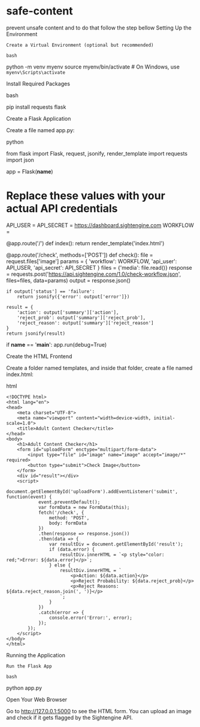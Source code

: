# safe-content
prevent unsafe content and to do that follow the step bellow
Setting Up the Environment

    Create a Virtual Environment (optional but recommended)

    bash

python -m venv myenv
source myenv/bin/activate  # On Windows, use `myenv\Scripts\activate`

Install Required Packages

bash

pip install requests flask

Create a Flask Application

Create a file named app.py:

python

from flask import Flask, request, jsonify, render_template
import requests
import json

app = Flask(__name__)

# Replace these values with your actual API credentials
API_USER = 
API_SECRET =          https://dashboard.sightengine.com
WORKFLOW = 

@app.route('/')
def index():
    return render_template('index.html')

@app.route('/check', methods=['POST'])
def check():
    file = request.files['image']
    params = {
        'workflow': WORKFLOW,
        'api_user': API_USER,
        'api_secret': API_SECRET
    }
    files = {'media': file.read()}
    response = requests.post('https://api.sightengine.com/1.0/check-workflow.json', files=files, data=params)
    output = response.json()
    
    if output['status'] == 'failure':
        return jsonify({'error': output['error']})
    
    result = {
        'action': output['summary']['action'],
        'reject_prob': output['summary']['reject_prob'],
        'reject_reason': output['summary']['reject_reason']
    }
    return jsonify(result)

if __name__ == '__main__':
    app.run(debug=True)

Create the HTML Frontend

Create a folder named templates, and inside that folder, create a file named index.html:

html

    <!DOCTYPE html>
    <html lang="en">
    <head>
        <meta charset="UTF-8">
        <meta name="viewport" content="width=device-width, initial-scale=1.0">
        <title>Adult Content Checker</title>
    </head>
    <body>
        <h1>Adult Content Checker</h1>
        <form id="uploadForm" enctype="multipart/form-data">
            <input type="file" id="image" name="image" accept="image/*" required>
            <button type="submit">Check Image</button>
        </form>
        <div id="result"></div>
        <script>
            document.getElementById('uploadForm').addEventListener('submit', function(event) {
                event.preventDefault();
                var formData = new FormData(this);
                fetch('/check', {
                    method: 'POST',
                    body: formData
                })
                .then(response => response.json())
                .then(data => {
                    var resultDiv = document.getElementById('result');
                    if (data.error) {
                        resultDiv.innerHTML = `<p style="color: red;">Error: ${data.error}</p>`;
                    } else {
                        resultDiv.innerHTML = `
                            <p>Action: ${data.action}</p>
                            <p>Reject Probability: ${data.reject_prob}</p>
                            <p>Reject Reasons: ${data.reject_reason.join(', ')}</p>
                        `;
                    }
                })
                .catch(error => {
                    console.error('Error:', error);
                });
            });
        </script>
    </body>
    </html>

Running the Application

    Run the Flask App

    bash

python app.py

Open Your Web Browser

Go to http://127.0.0.1:5000 to see the HTML form. You can upload an image and check if it gets flagged by the Sightengine API.
